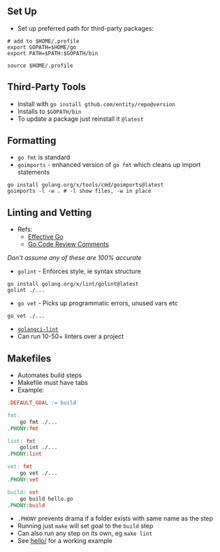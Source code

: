 

## Set Up

- Set up preferred path for third-party packages:

```shell
# add to $HOME/.profile
export GOPATH=$HOME/go
export PATH=$PATH:$GOPATH/bin
```

```shell
source $HOME/.profile
```

##  Third-Party Tools

- Install with `go install gthub.com/entity/repo@version`
- Installs to `$GOPATH/bin` 
- To update a package just reinstall it `@latest` 

## Formatting

- `go fmt` is standard
- `goimports` - enhanced version of `go fmt` which cleans up import statements

```shell
go install golang.org/x/tools/cmd/goimports@latest
goimports -l -w . # -l show files, -w in place
```

## Linting and Vetting

- Refs:
   - [Effective Go](https://golang.org/doc/effective_go)
   - [Go Code Review Comments](https://github.com/golang/go/wiki/CodeReviewComments)
    
_Don't assume any of these are 100% accurate_
  
- `golint` - Enforces style, ie syntax structure

```shell
go install golang.org/x/lint/golint@latest
golint ./...
```

- `go vet` - Picks up programmatic errors, unused vars etc

```shell
go vet ./...
```

- [`golangci-lint`](https://github.com/golangci/golangci-lint)
- Can run 10-50+ linters over a project

## Makefiles

- Automates build steps
- Makefile must have tabs 
- Example:

```Makefile
.DEFAULT_GOAL := build

fmt:
	go fmt ./...
.PHONY:fmt

lint: fmt
	golint ./...
.PHONY:lint

vet: fmt
	go vet ./...
.PHONY:vet

build: vet
	go build hello.go
.PHONY:build
```

- `.PHONY` prevents drama if a folder exists with same name as the step
- Running just `make` will set goal to the `build` step
- Can also run any step on its own, eg `make lint`
- See [hello/](./hello/) for a working example
